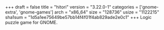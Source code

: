 +++
draft = false
title = "hitori"
version = "3.22.0-1"
categories = ['gnome-extra', 'gnome-games']
arch = "x86_64"
size = "128736"
usize = "1122215"
sha1sum = "1d5a1ee75649be57bb14f4f01f4ab829ade2e0c1"
+++
Logic puzzle game for GNOME.